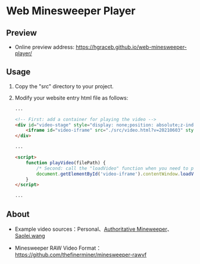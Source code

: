 # Web Minesweeper Player
## Preview

- Online preview address: https://hgraceb.github.io/web-minesweeper-player/

## Usage

1. Copy the "src" directory to your project.

2. Modify your website entry html file as follows:

   ```html
   ...
   
   <!-- First: add a container for playing the video -->
   <div id="video-stage" style="display: none;position: absolute;z-index: 999;background-color: rgba(0 ,0 ,0 ,0.33)">
       <iframe id="video-iframe" src="./src/video.html?v=20210603" style="border: 0;width: 0;height: 0;" scrolling="no"></iframe>
   </div>
   
   ...
   
   <script>
       function playVideo(filePath) {
           /* Second: call the "loadVideo" function when you need to play the video */
           document.getElementById('video-iframe').contentWindow.loadVideo(filePath);
       }
   </script>
   
   ...
   ```


## About

- Example video sources：Personal、[Authoritative Mineweeper](https://minesweepergame.com/)、[Saolei.wang](http://www.saolei.wang/)

- Minesweeper RAW Video Format：https://github.com/thefinerminer/minesweeper-rawvf